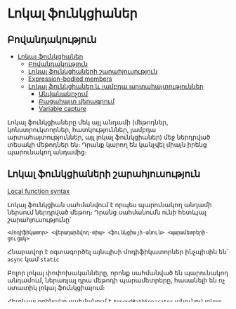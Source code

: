# Լոկալ ֆունկցիաներ

## Բովանդակություն

- [Լոկալ ֆունկցիաներ](#լոկալ-ֆունկցիաներ)
  - [Բովանդակություն](#բովանդակություն)
  - [Լոկալ ֆունկցիաների շարահյուսություն](#լոկալ-ֆունկցիաների-շարահյուսություն)
  - [Expression-bodied members](#expression-bodied-members)
  - [Լոկալ ֆունկցիաներ և լամբդա արտահայտություններ](#լոկալ-ֆունկցիաներ-և-լամբդա-արտահայտություններ)
    - [Անվանակոչում](#անվանակոչում)
    - [Բացահայտ վերագրում](#բացահայտ-վերագրում)
    - [Variable capture](#variable-capture)

Լոկալ ֆունկցիաները մեկ այլ անդամի (մեթոդներ, կոնստրուկտորներ, հատկություններ, լամբդա արտահայտություններ, այլ լոկալ ֆունկցիաներ) մեջ ներդրված տեսակի մեթոդներ են։ Դրանք կարող են կանչվել միայն իրենց պարունակող անդամից։  

## Լոկալ ֆունկցիաների շարահյուսություն

[Local function syntax](https://learn.microsoft.com/en-us/dotnet/csharp/programming-guide/classes-and-structs/local-functions#local-function-syntax)

Լոկալ ֆունկցիան սահմանվում է որպես պարունակող անդամի ներսում ներդրված մեթոդ։ Դրանց սահմանումն ունի հետևյալ շարահյուսությունը՝

`<մոդիֆիկատոր> <վերադարձվող-տիպ> <ֆունկցիայի-անուն> <պարամետրերի-ցուցակ>`

Հնարավոր է օգտագործել այնպիսի մոդիֆիկատորներ ինչպիսին են՝ `async` կամ `static`

Բոլոր լոկալ փոփոխականները, որոնք սահմանված են պարունակող անդամում, ներառյալ դրա մեթոդի պարամետրերը, հասանելի են ոչ ստատիկ լոկալ ֆունկցիայում։

Հետևյալ օրինակը սահմանում է `AppendPathSeparator` անունով լոկալ ֆունկցիա, որը հասանելի է միայն GetText անունով մեթոդի համար։

```c#
private static string GetText(string path, string filename)
{
     var reader = File.OpenText($"{AppendPathSeparator(path)}{filename}");
     var text = reader.ReadToEnd();
     return text;

     string AppendPathSeparator(string filepath)
     {
        // Ավելացվում է \ նշանը եթե այն առկա չէ ճանապարհի վերջում
        return filepath.EndsWith(@"\") ? filepath : filepath + @"\";
     }
}
```

## Expression-bodied members

[Expression-bodied members](https://learn.microsoft.com/en-us/dotnet/csharp/programming-guide/statements-expressions-operators/expression-bodied-members)

Բերված օրինակներում կիրատռվել է `expression-bodied` սահմանում։ Դուք կարող եք օգտագործել այս տեսակի սահմանումը, երբ  ֆունկցիայի, մեթոդի կամ հատկության տրամաբանությունը բաղկացած է մեկ արտահայտությունից: Հակառակ դեպքում անհրաժեշտ է օգտագործել ձևավոր փակագծեր `{}`։

```c#
    int nthFactorial(int number) => number < 2 
        ? 1 
        : number * nthFactorial(number - 1);
```

և

```c#
    int nthFactorial(int number) 
    {
       number < 2 
        ? 1 
        : number * nthFactorial(number - 1);
    }
```

գրելաձևերը հավասարազոր են։

## Լոկալ ֆունկցիաներ և լամբդա արտահայտություններ

[Local functions vs. lambda expressions](https://learn.microsoft.com/en-us/dotnet/csharp/programming-guide/classes-and-structs/local-functions#local-functions-vs-lambda-expressions)

Առաջին հայացքից, լոկալ ֆունկցիաները և լամբդա արտահայտությունները նման են։ Շատ դեպքերում, լամբդա արտահայտությունների և լոկալ ֆունկցիաների միջև ընտրությունը ոճի և անձնական նախասիրության հարց է։ Այնուամենայնիվ, կան իրական տարբերություններ այն հարցում, թե որտեղ կարող եք օգտագործել մեկը կամ մյուսը, որոնց մասին պետք է տեղյակ լինեք։

Դիտարկենք ֆակտորիալի ալգորիթմի լոկալ ֆունկցիայի և լամբդա արտահայտության իրականացումների միջև եղած տարբերությունները։

```c#
// Լոկալ ֆունկցիայի տարբերակ
public static int LocalFunctionFactorial(int n)
{
    return nthFactorial(n);

    int nthFactorial(int number) => number < 2 
        ? 1 
        : number * nthFactorial(number - 1);
}
```

```c#
// Լամբդա արտահայության տարբերակ
public static int LambdaFactorial(int n)
{
    Func<int, int> nthFactorial = default(Func<int, int>);

    nthFactorial = number => number < 2
        ? 1
        : number * nthFactorial(number - 1);

    return nthFactorial(n);
}
```

### Անվանակոչում

[Naming](#https://learn.microsoft.com/en-us/dotnet/csharp/programming-guide/classes-and-structs/local-functions#naming)

**Լոկալ ֆունկցիաները** մեթոդների նման ունեն անվանվում: **Lambda** արտահայտությունները անանուն մեթոդներ են և պետք է վերագրվեն `delegate` տիպի փոփոխականների, որոնք սովորաբար կամ `Action` կամ `Func` տեսակներ են։ Երբ դուք հայտարարում եք լոկալ ֆունկցիա, գործընթացը նման է սովորական մեթոդ գրելուն. հայտարարվում է վերադարձի տեսակը և ֆունկցիայի ստորագրությունը։

### Բացահայտ վերագրում

[Definite assignment](https://learn.microsoft.com/en-us/dotnet/csharp/programming-guide/classes-and-structs/local-functions#definite-assignment)

**Լամբդա արտահայտությունները** օբյեկտներ են, որոնք հայտարարվում և նշանակվում են կատարման ժամանակ։ Որպեսզի լամբդա արտահայտությունն օգտագործվի, այն պետք է անպայման վերագրվին `Action/Func` տիպի փոփոխականի։ Ուշադրություն դարձրեք, որ `LambdaFactorial`-ը պետք է հայտարարի և ինիցիալիզացնի `nthFactorial` լամբդա արտահայտությունը սահմանելուց առաջ։ Դա չանելը կառաջացնի կոմպիլյացիայի սխալ։

**Լոկալ ֆունկցիաները** սահմանվում են կոմպիլյացիայի ժամանակ։ Քանի որ դրանք չեն նշանակվում փոփոխականների, դրանց հնարաովոր է կանչել կոդի ցանկացած տեղից: `LocalFunctionFactorial`-ում, դուք կարող եք հայտարարել լոկալ ֆունկցիան `return` հրամանից առաջ կամ հետո։

### Variable capture

[Variable capture](https://learn.microsoft.com/en-us/dotnet/csharp/programming-guide/classes-and-structs/local-functions#variable-capture)

Դիտարկենք հետևյալ օրինակը՝

```c#
int M()
{
    int y;
    LocalFunction();
    return y;

    void LocalFunction() => y = 0;
}
```

Քանի որ `LocalFunction`-ը կանչվում է `return` հրամանից առաջ, y-ը անպայմանորեն վերագրված կլինի մինչև `return` հրամանը։
